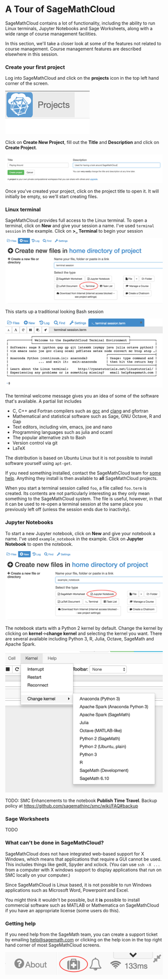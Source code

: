 # A Tour of SageMathCloud

SageMathCloud contains a lot of functionality, including the ability to run Linux terminals, Jupyter Notebooks and Sage Worksheets, along with a wide range of course management facilities. 

In this section, we'll take a closer look at some of the features not related to course management. Course management features are described elsewhere in this session.

### Create your first project

Log into SageMathCloud and click on the **projects** icon in the top left hand corner of the screen.

![Projects icon](../creating_a_course/assets/projects.png)

Click on **Create New Project**, fill out the **Title** and **Description** and click on **Create Project**.

![Create Project](./assets/project_playing.png)

Once you've created your project, click on the project title to open it. It will initially be empty, so we'll start creating files.

### Linux terminal

SageMathCloud provides full access to the Linux terminal. To open a terminal, click on **New** and give your session a name. I've used `terminal session` in the example. Click on **>_ Terminal** to begin your session

![Create Terminal](./assets/open_terminal.png)

This starts up a traditional looking Bash session

![Running Terminal](./assets/terminal.png)

The terminal welcome message gives you an idea of some of the software that's available. A partial list includes

* C, C++ and Fortran compilers such as [gcc](https://gcc.gnu.org/) and [clang](http://clang.llvm.org/) and gfortran
* Mathematical and statistical software such as Sage, GNU Octave, R and Gap
* Text editors, including vim, emacs, joe and nano
* Programming languages such as julia and ocaml
* The popular alternative zsh to Bash
* Version control via git
* LaTeX

The distribution is based on Ubuntu Linux but it is not possible to install software yourself using `apt-get`.

If you need something installed, contact the SageMathCloud team for [some help](#GettingHelp). Anything they install is then available to **all** SageMathCloud projects.

When you start a terminal session called `foo`, a file called `foo.term` is created. Its contents are not particularly interesting as they only mean something to the SageMathCloud system. The file is useful, however, in that it can be used to re-open a terminal session at the same place you previously left off (unless the session ends due to inactivity).  

### Jupyter Notebooks

To start a new Jupyter notebook, click on **New** and give your notebook a name. I've used `example_notebook` in the example. Click on **Jupyter Notebook** to open the notebook.

![Open Notebook](./assets/create_notebook.png)

The notebook starts with a Python 2 kernel by default. Change the kernel by clicking on **kernel**->**change kernel** and selecting the kernel you want. There are several available including Python 3, R, Julia, Octave, SageMath and Apache Spark. 

![kernel choice](./assets/kernel_choice.png)

TODO: SMC Enhancements to the notebook **Publish** **Time Travel**. Backup policy at https://github.com/sagemathinc/smc/wiki/FAQ#backup


### Sage Worksheets

TODO

### What can't be done in SageMathCloud?

SageMathCloud does not have integrated web-based support for X Windows, which means that applications that require a GUI cannot be used. This includes things like gedit, Spyder and xclock.  (You can use `ssh -X ...` from a computer with X windows support to display applications that run on SMC locally on your computer.)

Since SageMathCloud is Linux based, it is not possible to run Windows applications such as Microsoft Word, Powerpoint and Excel.

You might think it wouldn't be possible, but it **is** possible to install commercial software such as MATLAB or Mathematica on SageMathCloud if you have an appropriate license (some users do this). 

### Getting help <a name="GettingHelp"></a>

If you need help from the SageMath team, you can create a support ticket by emailing help@sagemath.com or clicking on the help icon in the top right hand corner of most SageMathCloud screens.

![Running Terminal](./assets/help.png)

 
